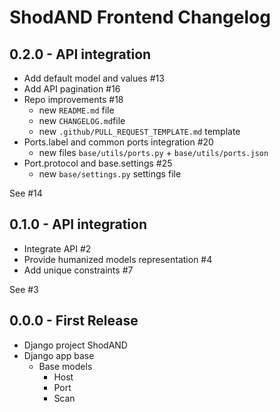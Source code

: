 # ShodAND Frontend Changelog

## 0.2.0 - API integration
- Add default model and values #13
- Add API pagination #16
- Repo improvements #18
  - new `README.md` file
  - new `CHANGELOG.md`file
  - new `.github/PULL_REQUEST_TEMPLATE.md` template
- Ports.label and common ports integration #20
  - new files `base/utils/ports.py` + `base/utils/ports.json` 
- Port.protocol and base.settings #25
  - new `base/settings.py` settings file
  
See #14


## 0.1.0 - API integration
* Integrate API #2
* Provide humanized models representation #4
* Add unique constraints #7

See #3


## 0.0.0 - First Release
* Django project ShodAND
* Django app base
  * Base models
    * Host
    * Port
    * Scan
